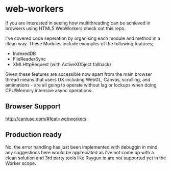 # web-workers

If you are interested in seeing how multithreading can be achieved in browsers using HTML5 WebWorkers check out this repo.

I've covered code seperation by organising each module and method in a clean way.
These Modules include examples of the following features;

* IndexedDB
* FileReaderSync
* XMLHttpRequest (with ActiveXObject fallback)

Given these features are accessible now apart from the main browser thread means that users UX including WebGL, Canvas, scrolling, and amimations - are all going to operate without lag or lockups when doing CPU/Memory intensive async operations.

## Browser Support

http://caniuse.com/#feat=webworkers

## Production ready
No, the error handling has just been implemented with debuggin in mind, any suggestions here would be appreciated as i've not come up with a clean solution and 3rd party tools like Raygun.io are not supported yet in the Worker scope.
